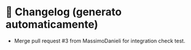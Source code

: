 # 📝 Changelog (generato automaticamente)

- Merge pull request #3 from MassimoDanieli for integration check test.